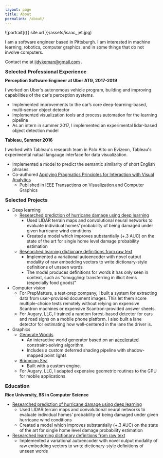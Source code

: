 ```yaml
---
layout: page
title: About
permalink: /about/
---
```


<style type="text/css">
    h4 {
        margin-bottom: 0;
        margin-top: .7em;
    }
    h3{
        margin-bottom: 0;
        margin-top: .7em;
    }
</style>

![portrait]({{ site.url }}/assets/isaac_jet.jpg)



I am a software engineer based in Pittsburgh.  I am interested in machine learning, robotics, computer graphics, and in some things that do not involve computers.

Contact me at ijdykeman@gmail.com .




### Selected Professional Experience

#### Perception Software Engineer at Uber ATG, 2017-2019
I worked on Uber's autonomous vehicle program, building and improving capabilities of the car's perception systems.
* Implemented improvements to the car’s core deep-learning-based, multi-sensor object
detector
* Implemented visualization tools and process automation for the learning pipeline
* As an intern in summer 2017, I implemented an experimental lidar-based object detection model


#### Tableau, Summer 2016
I worked with Tableau's research team in Palo Alto on Evizeon, Tableau's experimental natual langauge interface for data visualization.
* Implemented a model to predict the semantic similarity of short English phrases
* Co-authored [Applying Pragmatics Principles for Interaction with Visual Analytics](https://ieeexplore.ieee.org/document/8019833)
    * Published in IEEE Transactions on Visualization and Computer Graphics

### Selected Projects
* Deep learning
    * [Researched prediction of hurricane damage using deep learning](https://csweb.rice.edu/news/students-showcase-projects-annual-rice-undergraduate-research-symposium)
        * Used LIDAR terrain maps and convolutional neural networks to evaluate individual homes’ probability of being damaged under given hurricane wind conditions
        * Created a model which improves substantially (+.3 AUC) on the state of the art for single home level damage probability estimation
    * [Researched learning dictionary definitions from raw text](https://ijdykeman.github.io/ml/2017/05/12/vae-definition-generator.html)
        * Implemented a variational autoencoder with novel output modality of raw embedding vectors to write dictionary-style definitions of unseen words
        * The model produces definitions for words it has only seen in context, such as "smuggling: transferring in illicit items (especially food goods)"
* Computer vision
    * For PrepMatters, a test-prep company, I built a system for extracting data from user-provided document images.  This let them score multiple-choice tests remotely without relying on expensive Scantron machines or expensive Scantron-provided answer sheets.
    * For Augary, LLC, I trained a random forest-based detector for cars and road signs on a mobile phone platform.  I also built a lane detector for estimating how well-centered in the lane the driver is.
* Graphics
    * [Generate Worlds](http://generateworlds.com/)
        * An interactive world generator based on an [accelerated](https://ijdykeman.github.io/procedural_generation/2019/11/08/generate-worlds-algorithm.html) constraint-solving algorithm.
        * Includes a custom deferred shading pipeline with shadow-mapped point lights
    * [Brimming Sea](http://brimmingsea.com/)
        * Built with a custom engine.
    * For Augary, LLC, I adapted expensive geometric routines to the GPU for mobile applications.

### Education

#### Rice University, BS in Computer Science
* [Researched prediction of hurricane damage using deep learning](https://csweb.rice.edu/news/students-showcase-projects-annual-rice-undergraduate-research-symposium)
    * Used LIDAR terrain maps and convolutional neural networks to evaluate individual homes’ probability of being damaged under given hurricane wind conditions
    * Created a model which improves substantially (+.3 AUC) on the state of the art for single home level damage probability estimation
* [Researched learning dictionary definitions from raw text](https://ijdykeman.github.io/ml/2017/05/12/vae-definition-generator.html)
    * Implemented a variational autoencoder with novel output modality of raw embedding vectors to write dictionary-style definitions of unseen words

